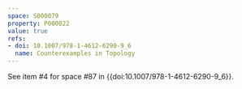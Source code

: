 ```yaml
---
space: S000079
property: P000022
value: true
refs:
- doi: 10.1007/978-1-4612-6290-9_6
  name: Counterexamples in Topology
---
```


See item #4 for space #87 in {{doi:10.1007/978-1-4612-6290-9_6}}.
